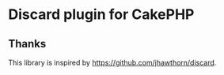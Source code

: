 # Discard plugin for CakePHP

## Thanks

This library is inspired by https://github.com/jhawthorn/discard.
